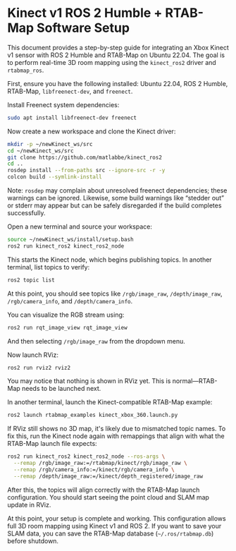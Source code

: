 # Kinect v1 ROS 2 Humble + RTAB-Map Software Setup

This document provides a step-by-step guide for integrating an Xbox Kinect v1 sensor with ROS 2 Humble and RTAB-Map on Ubuntu 22.04. The goal is to perform real-time 3D room mapping using the `kinect_ros2` driver and `rtabmap_ros`.

First, ensure you have the following installed: Ubuntu 22.04, ROS 2 Humble, RTAB-Map, `libfreenect-dev`, and `freenect`.

Install Freenect system dependencies:

```bash
sudo apt install libfreenect-dev freenect
```

Now create a new workspace and clone the Kinect driver:

```bash
mkdir -p ~/newKinect_ws/src
cd ~/newKinect_ws/src
git clone https://github.com/matlabbe/kinect_ros2
cd ..
rosdep install --from-paths src --ignore-src -r -y
colcon build --symlink-install
```

Note: `rosdep` may complain about unresolved freenect dependencies; these warnings can be ignored. Likewise, some build warnings like “stedder out” or stderr may appear but can be safely disregarded if the build completes successfully.

Open a new terminal and source your workspace:

```bash
source ~/newKinect_ws/install/setup.bash
ros2 run kinect_ros2 kinect_ros2_node
```

This starts the Kinect node, which begins publishing topics. In another terminal, list topics to verify:

```bash
ros2 topic list
```

At this point, you should see topics like `/rgb/image_raw`, `/depth/image_raw`, `/rgb/camera_info`, and `/depth/camera_info`.

You can visualize the RGB stream using:

```bash
ros2 run rqt_image_view rqt_image_view
```

And then selecting `/rgb/image_raw` from the dropdown menu.

Now launch RViz:

```bash
ros2 run rviz2 rviz2
```

You may notice that nothing is shown in RViz yet. This is normal—RTAB-Map needs to be launched next.

In another terminal, launch the Kinect-compatible RTAB-Map example:

```bash
ros2 launch rtabmap_examples kinect_xbox_360.launch.py
```

If RViz still shows no 3D map, it's likely due to mismatched topic names. To fix this, run the Kinect node again with remappings that align with what the RTAB-Map launch file expects:

```bash
ros2 run kinect_ros2 kinect_ros2_node --ros-args \
  --remap /rgb/image_raw:=/rtabmap/kinect/rgb/image_raw \
  --remap /rgb/camera_info:=/kinect/rgb/camera_info \
  --remap /depth/image_raw:=/kinect/depth_registered/image_raw
```

After this, the topics will align correctly with the RTAB-Map launch configuration. You should start seeing the point cloud and SLAM map update in RViz.

At this point, your setup is complete and working. This configuration allows full 3D room mapping using Kinect v1 and ROS 2. If you want to save your SLAM data, you can save the RTAB-Map database (`~/.ros/rtabmap.db`) before shutdown.
